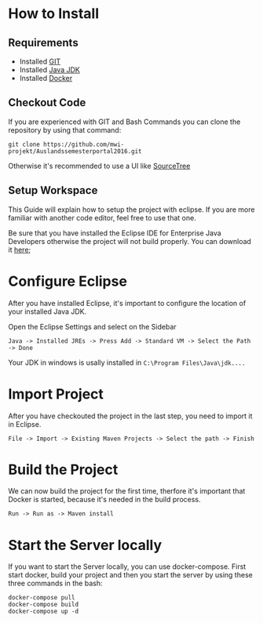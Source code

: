 # How to Install

## Requirements
- Installed [GIT](https://git-scm.com/download/win)
- Installed [Java JDK](https://adoptopenjdk.net/)
- Installed [Docker](https://hub.docker.com/editions/community/docker-ce-desktop-windows/)

## Checkout Code
If you are experienced with GIT and Bash Commands you can clone the repository by using that command:

```
git clone https://github.com/mwi-projekt/Auslandssemesterportal2016.git
```

Otherwise it's recommended to use a UI like [SourceTree](https://www.sourcetreeapp.com/)

## Setup Workspace
This Guide will explain how to setup the project with eclipse. If you are more familiar with another code editor, feel free to use that one.

Be sure that you have installed the Eclipse IDE for Enterprise Java Developers otherwise the project will not build properly. You can download it [here](https://www.eclipse.org/downloads/packages/);

# Configure Eclipse
After you have installed Eclipse, it's important to configure the location of your installed Java JDK.

Open the Eclipse Settings and select on the Sidebar

`Java -> Installed JREs -> Press Add -> Standard VM -> Select the Path -> Done`

Your JDK in windows is usally installed in `C:\Program Files\Java\jdk....`

# Import Project
After you have checkouted the project in the last step, you need to import it in Eclipse.

`File -> Import -> Existing Maven Projects -> Select the path -> Finish`

# Build the Project
We can now build the project for the first time, therfore it's important that Docker is started, because it's needed in the build process.

`Run -> Run as -> Maven install`

# Start the Server locally
If you want to start the Server locally, you can use docker-compose.
First start docker, build your project and then you start the server by using these three commands in the bash:

```
docker-compose pull
docker-compose build
docker-compose up -d
```